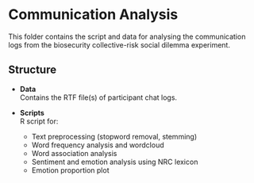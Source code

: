 # Communication Analysis

This folder contains the script and data for analysing the communication logs from the biosecurity collective-risk social dilemma experiment.

## Structure

- **Data**  
   Contains the RTF file(s) of participant chat logs.

- **Scripts**  
   R script for:
  - Text preprocessing (stopword removal, stemming)
  - Word frequency analysis and wordcloud
  - Word association analysis
  - Sentiment and emotion analysis using NRC lexicon
  - Emotion proportion plot
